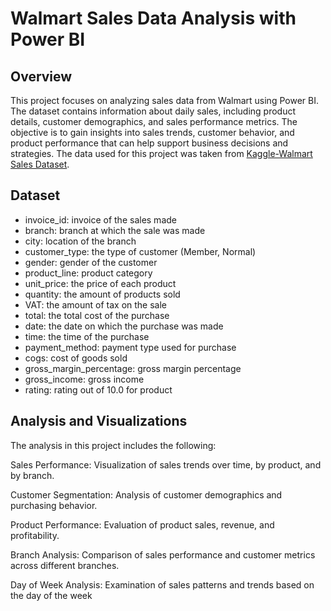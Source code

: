 # Walmart Sales Data Analysis with Power BI

## Overview
This project focuses on analyzing sales data from Walmart using Power BI. The dataset contains information about daily sales, including product details, customer demographics, and sales performance metrics. The objective is to gain insights into sales trends, customer behavior, and product performance that can help support business decisions and strategies. The data used for this project was taken from [Kaggle-Walmart Sales Dataset](https://www.kaggle.com/c/walmart-recruiting-store-sales-forecasting).

## Dataset
- invoice_id: invoice of the sales made
- branch: branch at which the sale was made
- city: location of the branch
- customer_type: the type of customer (Member, Normal)
- gender: gender of the customer
- product_line: product category
- unit_price: the price of each product
- quantity: the amount of products sold
- VAT: the amount of tax on the sale
- total: the total cost of the purchase
- date: the date on which the purchase was made
- time: the time of the purchase
- payment_method: payment type used for purchase
- cogs: cost of goods sold
- gross_margin_percentage: gross margin percentage
- gross_income: gross income
- rating: rating out of 10.0 for product

## Analysis and Visualizations
The analysis in this project includes the following:

Sales Performance: Visualization of sales trends over time, by product, and by branch.

Customer Segmentation: Analysis of customer demographics and purchasing behavior.

Product Performance: Evaluation of product sales, revenue, and profitability.

Branch Analysis: Comparison of sales performance and customer metrics across different branches.

Day of Week Analysis: Examination of sales patterns and trends based on the day of the week
